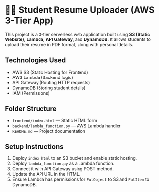 # 🧑‍🎓 Student Resume Uploader (AWS 3-Tier App)

This project is a 3-tier serverless web application built using **S3 (Static Website)**, **Lambda**, **API Gateway**, and **DynamoDB**. It allows students to upload their resume in PDF format, along with personal details.

## Technologies Used
- AWS S3 (Static Hosting for Frontend)
- AWS Lambda (Backend logic)
- API Gateway (Routing HTTP requests)
- DynamoDB (Storing student details)
- IAM (Permissions)

## Folder Structure
- `frontend/index.html` — Static HTML form
- `backend/lambda_function.py` — AWS Lambda handler
- `README.md` — Project documentation

## Setup Instructions
1. Deploy `index.html` to an S3 bucket and enable static hosting.
2. Deploy `lambda_function.py` as a Lambda function.
3. Connect it with API Gateway using POST method.
4. Update the API URL in the HTML.
5. Ensure Lambda has permissions for `PutObject` to S3 and `PutItem` to DynamoDB.
